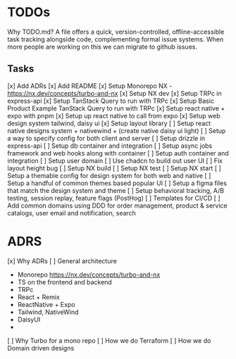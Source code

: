 # TODOs

Why TODO.md? A file offers a quick, version-controlled, offline-accessible task tracking alongside code, complementing formal issue systems. When more people are working on this we can migrate to github issues.

## Tasks

[x] Add ADRs
[x] Add README
[x] Setup Monorepo NX - https://nx.dev/concepts/turbo-and-nx
[x] Setup NX dev
[x] Setup TRPc in express-api
[x] Setup TanStack Query to run with TRPc
[x] Setup Basic Product Example TanStack Query to run with TRPc
[x] Setup react native + expo with pnpm
[x] Setup up react native to call from expo
[x] Setup web design system tailwind, daisy ui
[x] Setup layout library
[ ] Setup react native designs system + nativewind + (create native daisy ui light)
[ ] Setup a way to specify config for both client and server
[ ] Setup drizzle in express-api
[ ] Setup db container and integration
[ ] Setup async jobs framework and web hooks along with container
[ ] Setup auth container and integration
[ ] Setup user domain
[ ] Use chadcn to build out user UI
[ ] Fix layout height bug
[ ] Setup NX build
[ ] Setup NX test
[ ] Setup NX start
[ ] Setup a themable config for design system for both web and native
[ ] Setup a handful of common themes based popular UI
[ ] Setup a figma files that match the design system and theme
[ ] Setup behavioral tracking, A/B testing, session replay, feature flags (PostHog)
[ ] Templates for CI/CD
[ ] Add common domains using DDD for order management, product & service catalogs, user email and notification, search

# ADRS

[x] Why ADRs
[ ] General architecture

- Monorepo https://nx.dev/concepts/turbo-and-nx
- TS on the frontend and backend
- TRPc
- React + Remix
- ReactNative + Expo
- Tailwind, NativeWind
- DaisyUI
-

[ ] Why Turbo for a mono repo
[ ] How we do Terraform
[ ] How we do Domain driven designs

